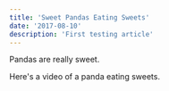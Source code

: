 ```yaml
---
title: 'Sweet Pandas Eating Sweets'
date: '2017-08-10'
description: 'First testing article'
---
```


Pandas are really sweet.

Here's a video of a panda eating sweets.
